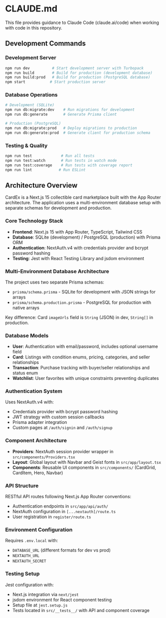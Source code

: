 # CLAUDE.md

This file provides guidance to Claude Code (claude.ai/code) when working with code in this repository.

## Development Commands

### Development Server
```bash
npm run dev          # Start development server with Turbopack
npm run build        # Build for production (development database)
npm run build:prod   # Build for production (PostgreSQL database)
npm start           # Start production server
```

### Database Operations
```bash
# Development (SQLite)
npm run db:migrate:dev    # Run migrations for development
npm run db:generate       # Generate Prisma client

# Production (PostgreSQL)
npm run db:migrate:prod   # Deploy migrations to production
npm run db:generate:prod  # Generate client for production schema
```

### Testing & Quality
```bash
npm run test             # Run all tests
npm run test:watch       # Run tests in watch mode
npm run test:coverage    # Run tests with coverage report
npm run lint            # Run ESLint
```

## Architecture Overview

CardEx is a Next.js 15 collectible card marketplace built with the App Router architecture. The application uses a multi-environment database setup with separate schemas for development and production.

### Core Technology Stack
- **Frontend**: Next.js 15 with App Router, TypeScript, Tailwind CSS
- **Database**: SQLite (development) / PostgreSQL (production) with Prisma ORM
- **Authentication**: NextAuth.v4 with credentials provider and bcrypt password hashing
- **Testing**: Jest with React Testing Library and jsdom environment

### Multi-Environment Database Architecture
The project uses two separate Prisma schemas:
- `prisma/schema.prisma` - SQLite for development with JSON strings for arrays
- `prisma/schema.production.prisma` - PostgreSQL for production with native arrays

Key difference: Card `imageUrls` field is `String` (JSON) in dev, `String[]` in production.

### Database Models
- **User**: Authentication with email/password, includes optional username field
- **Card**: Listings with condition enums, pricing, categories, and seller relationships
- **Transaction**: Purchase tracking with buyer/seller relationships and status enum
- **Watchlist**: User favorites with unique constraints preventing duplicates

### Authentication System
Uses NextAuth.v4 with:
- Credentials provider with bcrypt password hashing
- JWT strategy with custom session callbacks
- Prisma adapter integration
- Custom pages at `/auth/signin` and `/auth/signup`

### Component Architecture
- **Providers**: NextAuth session provider wrapper in `src/components/Providers.tsx`
- **Layout**: Global layout with Navbar and Geist fonts in `src/app/layout.tsx`
- **Components**: Reusable UI components in `src/components/` (CardGrid, CardItem, Hero, Navbar)

### API Structure
RESTful API routes following Next.js App Router conventions:
- Authentication endpoints in `src/app/api/auth/`
- NextAuth configuration in `[...nextauth]/route.ts`
- User registration in `register/route.ts`

### Environment Configuration
Requires `.env.local` with:
- `DATABASE_URL` (different formats for dev vs prod)
- `NEXTAUTH_URL` 
- `NEXTAUTH_SECRET`

### Testing Setup
Jest configuration with:
- Next.js integration via `next/jest`
- jsdom environment for React component testing
- Setup file at `jest.setup.js`
- Tests located in `src/__tests__/` with API and component coverage